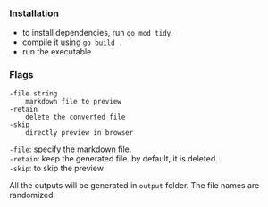 ### Installation

- to install dependencies, run `go mod tidy`.
- compile it using `go build .`
- run the executable

### Flags

```
-file string
    markdown file to preview
-retain
    delete the converted file
-skip
    directly preview in browser
```

`-file`: specify the markdown file.  
`-retain`: keep the generated file. by default, it is deleted.  
`-skip`: to skip the preview

All the outputs will be generated in `output` folder. The file names are randomized.
